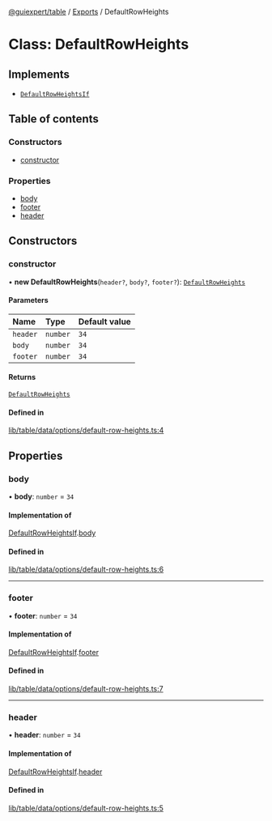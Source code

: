 [@guiexpert/table](../README.md) / [Exports](../modules.md) / DefaultRowHeights

# Class: DefaultRowHeights

## Implements

- [`DefaultRowHeightsIf`](../interfaces/DefaultRowHeightsIf.md)

## Table of contents

### Constructors

- [constructor](DefaultRowHeights.md#constructor)

### Properties

- [body](DefaultRowHeights.md#body)
- [footer](DefaultRowHeights.md#footer)
- [header](DefaultRowHeights.md#header)

## Constructors

### constructor

• **new DefaultRowHeights**(`header?`, `body?`, `footer?`): [`DefaultRowHeights`](DefaultRowHeights.md)

#### Parameters

| Name | Type | Default value |
| :------ | :------ | :------ |
| `header` | `number` | `34` |
| `body` | `number` | `34` |
| `footer` | `number` | `34` |

#### Returns

[`DefaultRowHeights`](DefaultRowHeights.md)

#### Defined in

[lib/table/data/options/default-row-heights.ts:4](https://github.com/guiexperttable/ge-table/blob/6aaca3c/libs/table/src/lib/table/data/options/default-row-heights.ts#L4)

## Properties

### body

• **body**: `number` = `34`

#### Implementation of

[DefaultRowHeightsIf](../interfaces/DefaultRowHeightsIf.md).[body](../interfaces/DefaultRowHeightsIf.md#body)

#### Defined in

[lib/table/data/options/default-row-heights.ts:6](https://github.com/guiexperttable/ge-table/blob/6aaca3c/libs/table/src/lib/table/data/options/default-row-heights.ts#L6)

___

### footer

• **footer**: `number` = `34`

#### Implementation of

[DefaultRowHeightsIf](../interfaces/DefaultRowHeightsIf.md).[footer](../interfaces/DefaultRowHeightsIf.md#footer)

#### Defined in

[lib/table/data/options/default-row-heights.ts:7](https://github.com/guiexperttable/ge-table/blob/6aaca3c/libs/table/src/lib/table/data/options/default-row-heights.ts#L7)

___

### header

• **header**: `number` = `34`

#### Implementation of

[DefaultRowHeightsIf](../interfaces/DefaultRowHeightsIf.md).[header](../interfaces/DefaultRowHeightsIf.md#header)

#### Defined in

[lib/table/data/options/default-row-heights.ts:5](https://github.com/guiexperttable/ge-table/blob/6aaca3c/libs/table/src/lib/table/data/options/default-row-heights.ts#L5)
